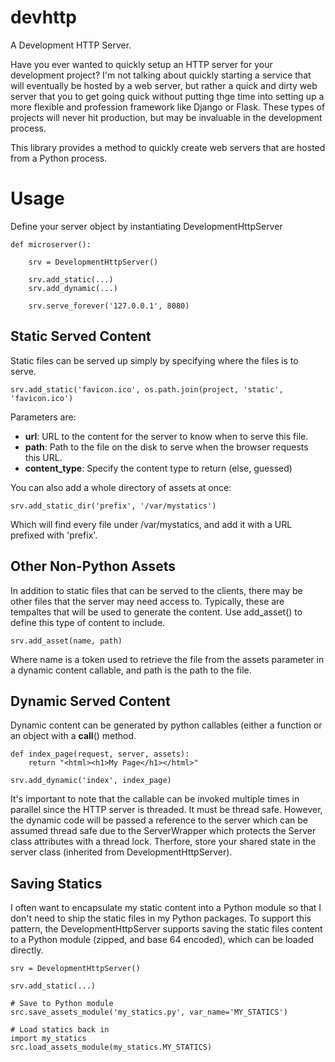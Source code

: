 devhttp
=======

A Development HTTP Server.

Have you ever wanted to quickly setup an HTTP server for your development
project?  I'm not talking about quickly starting a service that will
eventually be hosted by a web server, but rather a quick and dirty web
server that you to get going quick without putting thge time into
setting up a more flexible and profession framework like Django or Flask.
These types of projects will never hit production, but may be invaluable
in the development process.

This library provides a method to quickly create web servers that are
hosted from a Python process.


Usage
=====

Define your server object by instantiating DevelopmentHttpServer

    def microserver():

        srv = DevelopmentHttpServer()

        srv.add_static(...)
        srv.add_dynamic(...)

        srv.serve_forever('127.0.0.1', 8080)

Static Served Content
---------------------

Static files can be served up simply by specifying where the files is
to serve.

    srv.add_static('favicon.ico', os.path.join(project, 'static', 'favicon.ico')

Parameters are:

 - **url**: URL to the content for the server to know when to serve this
    file.
 - **path**: Path to the file on the disk to serve when the browser
    requests this URL.
 - **content_type**: Specify the content type to return (else, guessed)

You can also add a whole directory of assets at once:

    srv.add_static_dir('prefix', '/var/mystatics')

Which will find every file under /var/mystatics, and add it with a URL
prefixed with 'prefix'.


Other Non-Python Assets
-----------------------

In addition to static files that can be served to the clients, there may
be other files that the server may need access to.  Typically, these are
tempaltes that will be used to generate the content.  Use add_asset()
to define this type of content to include.

    srv.add_asset(name, path)

Where name is a token used to retrieve the file from the assets parameter
in a dynamic content callable, and path is the path to the file.


Dynamic Served Content
----------------------

Dynamic content can be generated by python callables (either a function
or an object with a __call__() method.

    def index_page(request, server, assets):
        return "<html><h1>My Page</h1></html>"

    srv.add_dynamic('index', index_page)

It's important to note that the callable can be invoked multiple times
in parallel since the HTTP server is threaded.  It must be thread safe.
However, the dynamic code will be passed a reference to the server which
can be assumed thread safe due to the ServerWrapper which protects the
Server class attributes with a thread lock.  Therfore, store your shared
state in the server class (inherited from DevelopmentHttpServer).


Saving Statics
--------------

I often want to encapsulate my static content into a Python module so
that I don't need to ship the static files in my Python packages.  To
support this pattern, the DevelopmentHttpServer supports saving the
static files content to a Python module (zipped, and base 64 encoded),
which can be loaded directly.


    srv = DevelopmentHttpServer()

    srv.add_static(...)

    # Save to Python module
    src.save_assets_module('my_statics.py', var_name='MY_STATICS')

    # Load statics back in
    import my_statics
    src.load_assets_module(my_statics.MY_STATICS)
